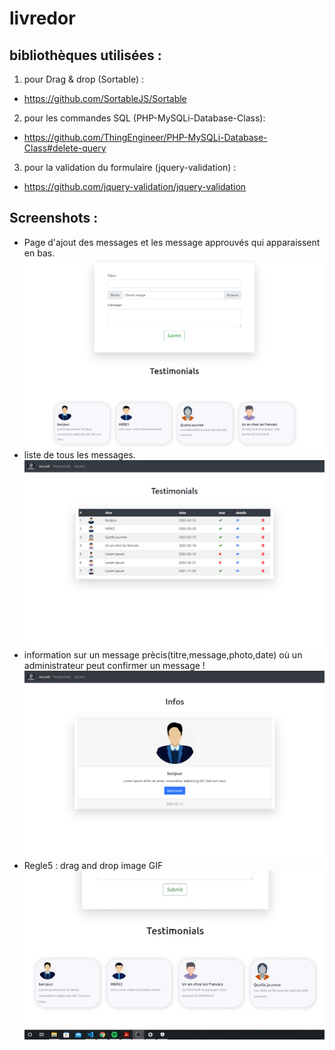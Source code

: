 # livredor

## bibliothèques utilisées :

1. pour Drag & drop (Sortable) :
- https://github.com/SortableJS/Sortable

2. pour les commandes SQL (PHP-MySQLi-Database-Class):
- https://github.com/ThingEngineer/PHP-MySQLi-Database-Class#delete-query

3. pour la validation du formulaire (jquery-validation) :
- https://github.com/jquery-validation/jquery-validation

## Screenshots :
* Page d'ajout des messages et les message approuvés qui apparaissent en bas.
![ajout d'un message](https://github.com/ridaelbardai/livredor/blob/master/testimonials.png)
* liste de tous les messages.
![ajout d'un message](https://github.com/ridaelbardai/livredor/blob/master/list.png)
* information sur un message prècis(titre,message,photo,date) 
où un administrateur peut confirmer un message !
![ajout d'un message](https://github.com/ridaelbardai/livredor/blob/master/infos.png)
* Regle5 : drag and drop
image GIF
![ajout d'un message](https://github.com/ridaelbardai/livredor/blob/master/drag%26drop.gif)

